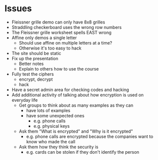# Issues

- Fleissner grille demo can only have 8x8 grilles
- Straddling checkerboard uses the wrong row numbers
- The Fleissner grille worksheet spells EAST wrong
- Affine only demos a single letter
    - Should use affine on multiple letters at a time?
    - Otherwise it's too easy to hack
- The site should be static
- Fix up the presentation
    - Better notes
    - Explain to others how to use the course
- Fully test the ciphers
    - encrypt, decrypt
    - hack
- Have a secret admin area for checking codes and hacking
- Add additional activity of talking about how encryption is used on everyday life
    - Get groups to think about as many examples as they can
        - have lots of examples
        - have some unexpected ones
            - e.g. phone calls
            - e.g. physical keys
    - Ask them "What is encrypted" and "Why is it encrypted"
        - e.g. phone calls are encrypted because the companies want to know who made the call
    - Ask them how they think the security is
        - e.g. cards can be stolen if they don't identify the person
